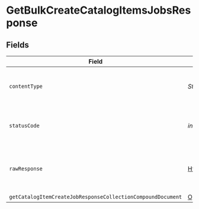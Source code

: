 # GetBulkCreateCatalogItemsJobsResponse


## Fields

| Field                                                                                                                                                        | Type                                                                                                                                                         | Required                                                                                                                                                     | Description                                                                                                                                                  |
| ------------------------------------------------------------------------------------------------------------------------------------------------------------ | ------------------------------------------------------------------------------------------------------------------------------------------------------------ | ------------------------------------------------------------------------------------------------------------------------------------------------------------ | ------------------------------------------------------------------------------------------------------------------------------------------------------------ |
| `contentType`                                                                                                                                                | *String*                                                                                                                                                     | :heavy_check_mark:                                                                                                                                           | HTTP response content type for this operation                                                                                                                |
| `statusCode`                                                                                                                                                 | *int*                                                                                                                                                        | :heavy_check_mark:                                                                                                                                           | HTTP response status code for this operation                                                                                                                 |
| `rawResponse`                                                                                                                                                | [HttpResponse\<InputStream>](https://docs.oracle.com/en/java/javase/11/docs/api/java.net.http/java/net/http/HttpResponse.html)                               | :heavy_check_mark:                                                                                                                                           | Raw HTTP response; suitable for custom response parsing                                                                                                      |
| `getCatalogItemCreateJobResponseCollectionCompoundDocument`                                                                                                  | [Optional\<GetCatalogItemCreateJobResponseCollectionCompoundDocument>](../../models/components/GetCatalogItemCreateJobResponseCollectionCompoundDocument.md) | :heavy_minus_sign:                                                                                                                                           | Success                                                                                                                                                      |